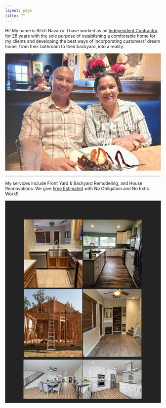 ```yaml
---
layout: page
title: ""
---
```


Hi! My name is Ritch Navarro. I have worked as an [Independent Contractor](https://www.irs.gov/businesses/small-businesses-self-employed/independent-contractor-defined) for 28 years with the sole purpose of establishing a comfortable
home for my clients and developing the best ways of incorporating customers' dream 
home, from their bathroom to their backyard, into a reality. 

![Ritch Navarro](/assets/prof_pic.jpg)

---

My services include Front Yard & Backyard Remodeling, and House Rennovations. We give [Free Estimated](https://www.angi.com/articles/do-contractors-charge-estimate-job.htm) with No Obligation and No Extra Work!!

![Portfolio](/assets/portfolio.jpg)
